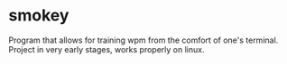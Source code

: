 # smokey

Program that allows for training wpm from the comfort of one's terminal.
Project in very early stages, works properly on linux.
